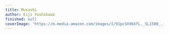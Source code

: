 ```yaml
---
title: Musashi
author: Eiji Yoshikawa
finished: null
coverImage: 'https://m.media-amazon.com/images/I/91pcSX96XfL._SL1500_.jpg'
---
```

